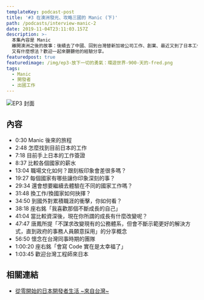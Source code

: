 ```yaml
---
templateKey: podcast-post
title: '#3 在澳洲發光、攻略三國的 Manic (下)'
path: /podcasts/interview-manic-2
date: 2019-11-04T23:11:03.157Z
description: >-
  本集內容是 Manic
  離開澳洲之後的故事：後續去了中國、回到台灣替新加坡公司工作、創業、最近又到了日本工作。每個國家環境有那些不同的體會或衝擊？薪水如何？每到一個國家都是重頭再來，Manic
  又有什麼想法？歡迎一起來聽聽他的經驗分享。
featuredpost: true
featuredimage: /img/ep3-放下一切的勇氣：環遊世界-900-天的-fred.png
tags:
  - Manic
  - 開發者
  - 出國工作
---
```


![EP3 封面](/img/ep3-放下一切的勇氣：環遊世界-900-天的-fred.png 'EP3 在澳洲發光、攻略三國的 Manic (下)')

## 內容

- 0:30 Manic 後來的旅程
- 2:48 怎麼找到目前日本的工作
- 7:18 目前手上日本的工作簽證
- 8:37 比較各個國家的薪水
- 13:04 職場文化如何？跟刻板印象會差很多嗎？
- 19:27 每個國家有哪些讓你印象深刻的事？
- 29:34 還會想要繼續去體驗在不同的國家工作嗎？
- 31:48 換工作/換國家如何抉擇？
- 34:50 到國外對累積職涯的衝擊，你如何看？
- 38:18 座右銘「我喜歡那個不斷成長的自己」
- 41:04 當比較資深後，現在你所謂的成長有什麼改變呢？
- 47:47 唐鳳所提「不謀求改變現有的公務體系，但會不斷示範更好的解決方式，直到政府的事務人員願意採用」的分享概念
- 56:50 懷念在台灣同事時期的團隊
- 1:00:20 座右銘「會寫 Code 實在是太幸福了」
- 1:03:45 歡迎台灣工程師來日本

## 相關連結

- [從零開始的日本開發者生活 \~來自台灣\~](https://www.facebook.com/groups/2562816607101765/)
